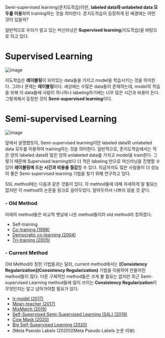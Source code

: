 Semi-supervised learning(준지도학습)이란, **labeled data와 unlabeled data 모두를 이용**하여 training하는 것을 의미한다. 준지도학습이 등장하게 된 배경에는 어떤 것이 있을까?
 
일반적으로 우리가 알고 있는 머신러닝은 **Supervised learning**(지도학습)을 바탕으로 하고 있다.

# Supervised Learning

![image](https://user-images.githubusercontent.com/84768279/127954010-49b7b6b0-dcfd-45d1-acbe-bdf76c2a71d6.png)

지도학습은 **레이블링**이 되어있는 data들을 가지고 model을 학습시키는 것을 의미한다. 그러나 문제는 **레이블링**이다. 세상에는 수많은 data들이 존재하는데, model의 학습을 위해 이 data들에 사람이 하나하나 labeling하기에는 너무 많은 시간과 비용이 든다. 그렇게해서 등장한 것이 **Semi-supervised learning**이다.

# Semi-supervised Learning

![image](https://user-images.githubusercontent.com/84768279/127953987-c71ddff6-1818-4eeb-93e0-ab8920cca8d7.png)

앞에서 설명했듯이, Semi-supervised learning이란 labeled data와 unlabeled data 모두를 이용하여 training하는 것을 의미한다. 일반적으로, 준지도학습에서는 적은 양의 labeled data와 많은 양의 unlabeled data를 가지고 model을 train한다. 그렇기 때문에 Supervised learning보다 더 적은 labeling 만으로 머신러닝을 진행할 수 있어 **레이블링에 드는 시간과 비용을 절감**할 수 있다. 지금까지도 많은 사람들이 더 성능이 좋은 Semi-supervised learning 기법을 찾기 위해 연구하고 있다. 

SSL method에는 다음과 같은 것들이 있다. 각 method들에 대해 자세하게 알 필요는 없지만 각 method의 논문을 링크로 걸어두었다. 알아두어서 나쁘지 않을 것 같다.

### - Old Method
아래의 method들은 비교적 옛날에 나온 method들이라 old method라 칭하겠다.
  - Self-training
  - [Co-training (1998)](https://www.cs.cmu.edu/~avrim/Papers/cotrain.pdf)
  - [Democratic co-learning (2004)](https://citeseerx.ist.psu.edu/viewdoc/download?doi=10.1.1.76.3152&rep=rep1&type=pdf)
  - [Tri-training (2005)](https://citeseerx.ist.psu.edu/viewdoc/download?doi=10.1.1.487.2431&rep=rep1&type=pdf)


### - Current Method
Old Method라 칭한 기법들과는 달리, current method에서는 **[Consistency Regularization](Consistency Regularization)** 기법을 이용하여 만들어진 method들이 많다. 다른 구체적인 method들은 크게 볼 필요는 없지만 최근 Semi-supervised Learning method들에 많이 쓰이는 **Consistency Regularization**이 무엇인지는 알고 넘어가야할 필요가 있다.

  - [π-model (2017)](https://arxiv.org/pdf/1610.02242.pdf)
  - [Mean-teacher (2017)](https://arxiv.org/pdf/1703.01780.pdf)
  - [MixMatch (2019)](https://arxiv.org/pdf/1905.02249.pdf)
  - [Self-Supervised Semi-Supervised Learning (S4L) (2019)](https://openaccess.thecvf.com/content_ICCV_2019/papers/Zhai_S4L_Self-Supervised_Semi-Supervised_Learning_ICCV_2019_paper.pdf)
  - [Cow Mask (2020)](https://arxiv.org/pdf/2003.12022.pdf)
  - [Big Self-Supervised Learning (2020)](https://arxiv.org/pdf/2006.10029.pdf)
  - [Meta Pseudo Labels (2020)](Meta Pseudo Labels 논문 리뷰)


